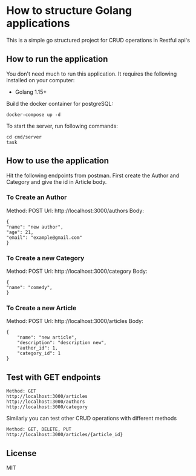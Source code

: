 # How to structure Golang applications
This is a simple go structured project for CRUD operations in Restful api's

## How to run the application
You don't need much to run this application. It requires the following installed on your computer:
- Golang 1.15+

Build the docker container for postgreSQL:
```
docker-compose up -d
```
To start the server, run following commands:
```
cd cmd/server
task
```
## How to use the application
Hit the following endpoints from postman. First create the Author and Category and give the id in Article body.

### To Create an Author

Method: POST
Url: http://localhost:3000/authors
Body:
```
{
"name": "new author",
"age": 21,
"email": "example@gmail.com"
}
```

### To Create a new Category

Method: POST
Url: http://localhost:3000/category
Body:
```
{
"name": "comedy",
}
```

### To Create a new Article

Method: POST
Url: http://localhost:3000/articles
Body:
```
{
    "name": "new article",
    "description": "description new",
    "author_id": 1,
    "category_id": 1
}
```

## Test with GET endpoints
```
Method: GET
http://localhost:3000/articles
http://localhost:3000/authors
http://localhost:3000/category
```

Similarly you can test other CRUD operations with different methods
```
Method: GET, DELETE, PUT
http://localhost:3000/articles/{article_id}
```
## License
MIT
